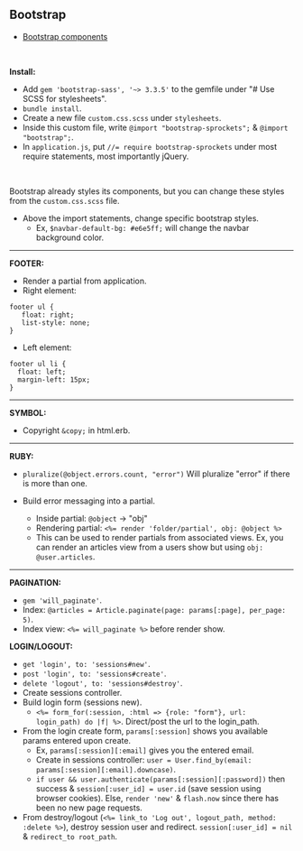 ## Bootstrap

- [Bootstrap components](https://getbootstrap.com/docs/3.3/components/)

<br>

**Install:**

- Add `gem 'bootstrap-sass', '~> 3.3.5'` to the gemfile under "# Use SCSS for stylesheets".
- `bundle install`.
- Create a new file `custom.css.scss` under `stylesheets`.
- Inside this custom file, write `@import "bootstrap-sprockets";` & `@import "bootstrap";`.
- In `application.js`, put `//= require bootstrap-sprockets` under most require statements, most importantly jQuery.

<br>

Bootstrap already styles its components, but you can change these styles from the `custom.css.scss` file.

- Above the import statements, change specific bootstrap styles.
     - Ex, `$navbar-default-bg: #e6e5ff;` will change the navbar background color.

<hr>

**FOOTER:**
- Render a partial from application.
- Right element:
```
footer ul {
   float: right;
   list-style: none;
}
```

- Left element:
```
footer ul li {
  float: left;
  margin-left: 15px;
}
```

<hr>

**SYMBOL:**
- Copyright `&copy;` in html.erb.

<hr>

**RUBY:**
- `pluralize(@object.errors.count, "error")` Will pluralize "error" if there is more than one.

- Build error messaging into a partial.
    - Inside partial: `@object` -> "obj"
    - Rendering partial: `<%= render 'folder/partial', obj: @object %>`
    - This can be used to render partials from associated views. Ex, you can render an articles view from a users show but using `obj: @user.articles`.

<hr>

**PAGINATION:**
- `gem 'will_paginate'`.
- Index: `@articles = Article.paginate(page: params[:page], per_page: 5)`.
- Index view: `<%= will_paginate %>` before render show.

**LOGIN/LOGOUT:**
- `get 'login', to: 'sessions#new'`.
- `post 'login', to: 'sessions#create'`.
- `delete 'logout', to: 'sessions#destroy'`.
- Create sessions controller.
- Build login form (sessions new).
   - `<%= form_for(:session, :html => {role: "form"}, url: login_path) do |f| %>`. Direct/post the url to the login_path.
- From the login create form, `params[:session]` shows you available params entered upon create.
    - Ex, `params[:session][:email]` gives you the entered email.
    - Create in sessions controller: `user = User.find_by(email: params[:session][:email].downcase)`.
    - `if user && user.authenticate(params[:session][:password])` then success & `session[:user_id] = user.id` (save session using browser cookies). Else, `render 'new'` & `flash.now` since there has been no new page requests.
- From destroy/logout (`<%= link_to 'Log out', logout_path, method: :delete %>`), destroy session user and redirect. `session[:user_id] = nil` & `redirect_to root_path`.
